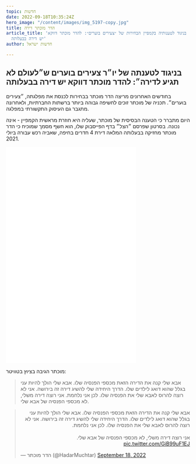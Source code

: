 ```yaml
---
topic: חדשות
date: 2022-09-18T10:35:24Z
hero_image: "/content/images/img_5197-copy.jpg"
title: הדר מוכתר דירה
article_title: 'בניגוד לטענותיה בקמפיין הבחירות של ״צעירים בוערים״: להדר מוכתר דווקא
  יש דירה בבעלותה'
author: חדשות ישראל

---
```

## בניגוד לטענתה של יו״ר צעירים בוערים ש״לעולם לא תגיע לדירה״: להדר מוכתר דווקא יש דירה בבעלותה

בחודשים האחרונים מריצה הדר מוכתר בבחירות לכנסת את מפלגתה, ״צעירים בוערים״. תכניה של מוכתר זוכים לחשיפה גבוהה ביותר ברשתות החברתיות, ולאחרונה מתגבר גם העיסוק התקשורתי במפלגה.

היום מתברר כי הטענה הבסיסית של מוכתר, שעליה היא חוזרת מראשית הקמפיין - אינה נכונה. בסרטון שפרסם ״הצל״ בדף הפייסבוק שלו, הוא חשף מסמך שמוכיח כי הדר מוכתר מחזיקה בבעלותה המלאה דירת 4 חדרים בחיפה, שאביה רכש עבורה ביולי 2021.

<iframe src="[https://www.facebook.com/plugins/video.php?height=476&href=https%3A%2F%2Fwww.facebook.com%2FTheShadow69%2Fvideos%2F411734691091045%2F&show_text=true&width=357&t=0](https://www.facebook.com/plugins/video.php?height=476&href=https%3A%2F%2Fwww.facebook.com%2FTheShadow69%2Fvideos%2F411734691091045%2F&show_text=true&width=357&t=0 "https://www.facebook.com/plugins/video.php?height=476&href=https%3A%2F%2Fwww.facebook.com%2FTheShadow69%2Fvideos%2F411734691091045%2F&show_text=true&width=357&t=0")" width="357" height="591" style="border:none;overflow:hidden" scrolling="no" frameborder="0" allowfullscreen="true" allow="autoplay; clipboard-write; encrypted-media; picture-in-picture; web-share" allowFullScreen="true"></iframe>

מוכתר הגיבה בציוץ בטוויטר:

> אבא שלי קנה את הדירה הזאת מכספי הפנסיה שלו. אבא שלי הולך להיות עני בגלל שהוא דואג לילדים שלו. הדרך היחידה שלי להשיג דירה זה בירושה. אני לא רוצה להרוס לאבא שלי את הפנסיה שלו. לכן אני נלחמת. אני רוצה דירה משלי, לא מכספי הפנסיה של אבא שלי.

<blockquote class="twitter-tweet"><p lang="iw" dir="rtl">אבא שלי קנה את הדירה הזאת מכספי הפנסיה שלו. אבא שלי הולך להיות עני בגלל שהוא דואג לילדים שלו. הדרך היחידה שלי להשיג דירה זה בירושה. אני לא רוצה להרוס לאבא שלי את הפנסיה שלו. לכן אני נלחמת.<br><br>אני רוצה דירה משלי, לא מכספי הפנסיה של אבא שלי. <a href="https://t.co/GiB99uF1EJ">pic.twitter.com/GiB99uF1EJ</a></p>&mdash; הדר מוכתר (@HadarMuchtar) <a href="[https://twitter.com/HadarMuchtar/status/1571431372669026304?ref_src=twsrc%5Etfw](https://twitter.com/HadarMuchtar/status/1571431372669026304?ref_src=twsrc%5Etfw "https://twitter.com/HadarMuchtar/status/1571431372669026304?ref_src=twsrc%5Etfw")">September 18, 2022</a></blockquote> <script async src="[https://platform.twitter.com/widgets.js](https://platform.twitter.com/widgets.js "https://platform.twitter.com/widgets.js")" charset="utf-8"></script>